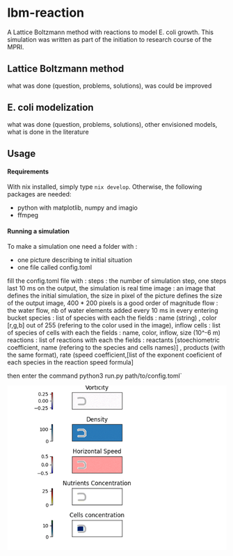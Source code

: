 # lbm-reaction
A Lattice Boltzmann method with reactions to model E. coli growth.
This simulation was written as part of the initiation to research course of the MPRI.

## Lattice Boltzmann method
what was done (question, problems, solutions), was could be improved 

## E. coli modelization 
what was done (question, problems, solutions), other envisioned models, what is done in the literature

## Usage 

#### Requirements
With nix installed, simply type `nix develop`. Otherwise, the following packages are needed:
- python with matplotlib, numpy and imagio
- ffmpeg 

#### Running a simulation
To make a simulation one need a folder with :
- one picture describing te initial situation
- one file called config.toml

fill the config.toml file with :
steps : the number of simulation step, one steps last 10 ms on the output, the simulation is real time
image : an image that defines the initial simulation, the size in pixel of the picture defines the size of the output image, 400 * 200 pixels is a good order of magnitude
flow : the water flow, nb of water elements added every 10 ms in every entering bucket
species : list of species with each the fields : name (string) , color \[r,g,b\] out of 255 (refering to the color used in the image), inflow
cells : list of species of cells with each the fields : name, color, inflow, size (10^-6 m)
reactions : list of reactions with each the fields : reactants \[stoechiometric coefficient, name (refering to the species and cells names)\] , products (with the same format), rate (speed coefficient,\[list of the exponent coeficient of each species in the reaction speed formula\]
  
then enter the command python3 run.py path/to/config.toml`


![output.gif](https://github.com/aualbert/lbm-reaction/blob/main/output.gif)
